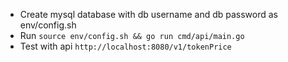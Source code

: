 * Create mysql database with db username and db password as env/config.sh
* Run `source env/config.sh && go run cmd/api/main.go`
* Test with api `http://localhost:8080/v1/tokenPrice`
